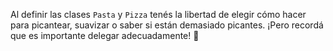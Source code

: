 Al definir las clases `Pasta` y `Pizza` tenés la libertad de elegir cómo hacer para picantear, suavizar o saber si están demasiado picantes. ¡Pero recordá que es importante delegar adecuadamente! :spaghetti:
